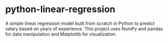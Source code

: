# python-linear-regression
A simple linear regression model built from scratch in Python to predict salary based on years of experience. This project uses NumPy and pandas for data manipulation and Matplotlib for visualization.
